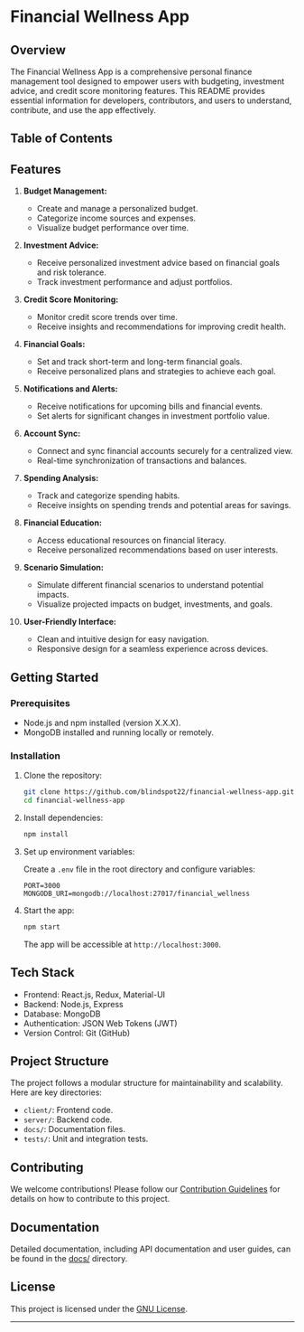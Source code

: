 # Financial Wellness App

## Overview

The Financial Wellness App is a comprehensive personal finance management tool designed to empower users with budgeting, investment advice, and credit score monitoring features. This README provides essential information for developers, contributors, and users to understand, contribute, and use the app effectively.

## Table of Contents

## Features

1. **Budget Management:**
   - Create and manage a personalized budget.
   - Categorize income sources and expenses.
   - Visualize budget performance over time.

2. **Investment Advice:**
   - Receive personalized investment advice based on financial goals and risk tolerance.
   - Track investment performance and adjust portfolios.

3. **Credit Score Monitoring:**
   - Monitor credit score trends over time.
   - Receive insights and recommendations for improving credit health.

4. **Financial Goals:**
   - Set and track short-term and long-term financial goals.
   - Receive personalized plans and strategies to achieve each goal.

5. **Notifications and Alerts:**
   - Receive notifications for upcoming bills and financial events.
   - Set alerts for significant changes in investment portfolio value.

6. **Account Sync:**
   - Connect and sync financial accounts securely for a centralized view.
   - Real-time synchronization of transactions and balances.

7. **Spending Analysis:**
   - Track and categorize spending habits.
   - Receive insights on spending trends and potential areas for savings.

8. **Financial Education:**
   - Access educational resources on financial literacy.
   - Receive personalized recommendations based on user interests.

9. **Scenario Simulation:**
   - Simulate different financial scenarios to understand potential impacts.
   - Visualize projected impacts on budget, investments, and goals.

10. **User-Friendly Interface:**
    - Clean and intuitive design for easy navigation.
    - Responsive design for a seamless experience across devices.

## Getting Started

### Prerequisites

- Node.js and npm installed (version X.X.X).
- MongoDB installed and running locally or remotely.

### Installation

1. Clone the repository:

   ```bash
   git clone https://github.com/blindspot22/financial-wellness-app.git
   cd financial-wellness-app
   ```

2. Install dependencies:

   ```bash
   npm install
   ```

3. Set up environment variables:

   Create a `.env` file in the root directory and configure variables:

   ```env
   PORT=3000
   MONGODB_URI=mongodb://localhost:27017/financial_wellness
   ```

4. Start the app:

   ```bash
   npm start
   ```

   The app will be accessible at `http://localhost:3000`.

## Tech Stack

- Frontend: React.js, Redux, Material-UI
- Backend: Node.js, Express
- Database: MongoDB
- Authentication: JSON Web Tokens (JWT)
- Version Control: Git (GitHub)

## Project Structure

The project follows a modular structure for maintainability and scalability. Here are key directories:

- `client/`: Frontend code.
- `server/`: Backend code.
- `docs/`: Documentation files.
- `tests/`: Unit and integration tests.

## Contributing

We welcome contributions! Please follow our [Contribution Guidelines](CONTRIBUTING.md) for details on how to contribute to this project.

## Documentation

Detailed documentation, including API documentation and user guides, can be found in the [docs/](docs/) directory.

## License

This project is licensed under the [GNU License](LICENSE).

---
